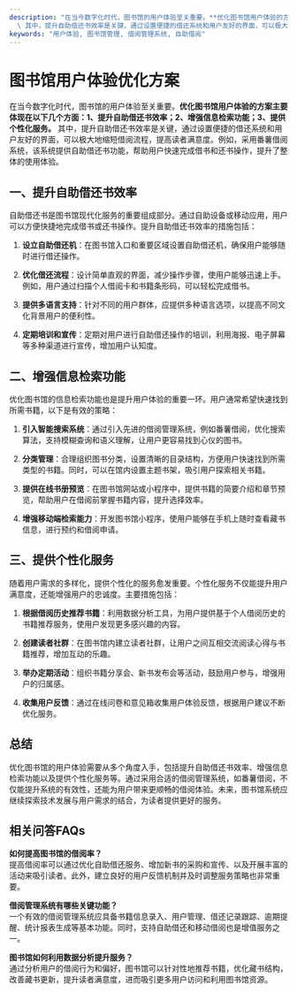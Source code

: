 ```yaml
---
description: "在当今数字化时代，图书馆的用户体验至关重要。**优化图书馆用户体验的方案主要体现在以下几个方面：1、提升自助借还书效率；2、增强信息检索功能；3、提供个性化服务。**\
  \ 其中，提升自助借还书效率是关键，通过设置便捷的借还系统和用户友好的界面，可以极大地缩短借阅流程，提高读者满意度。例如，采用番薯借阅系统，该系统提供自助借还书功能，帮助用户快速完成借书和还书操作，提升了整体的使用体验。"
keywords: "用户体验, 图书馆管理, 借阅管理系统, 自助借阅"
---
```

# 图书馆用户体验优化方案

在当今数字化时代，图书馆的用户体验至关重要。**优化图书馆用户体验的方案主要体现在以下几个方面：1、提升自助借还书效率；2、增强信息检索功能；3、提供个性化服务。** 其中，提升自助借还书效率是关键，通过设置便捷的借还系统和用户友好的界面，可以极大地缩短借阅流程，提高读者满意度。例如，采用番薯借阅系统，该系统提供自助借还书功能，帮助用户快速完成借书和还书操作，提升了整体的使用体验。

## **一、提升自助借还书效率**

自助借还书是图书馆现代化服务的重要组成部分。通过自助设备或移动应用，用户可以方便快捷地完成借书或还书操作。提升自助借还书效率的措施包括：

1. **设立自助借还机**：在图书馆入口和重要区域设置自助借还机，确保用户能够随时进行借还操作。
   
2. **优化借还流程**：设计简单直观的界面，减少操作步骤，使用户能够迅速上手。例如，用户通过扫描个人借阅卡和书籍条形码，可以轻松完成借书。

3. **提供多语言支持**：针对不同的用户群体，应提供多种语言选项，以提高不同文化背景用户的便利性。

4. **定期培训和宣传**：定期对用户进行自助借还操作的培训，利用海报、电子屏幕等多种渠道进行宣传，增加用户认知度。

## **二、增强信息检索功能**

优化图书馆的信息检索功能也是提升用户体验的重要一环。用户通常希望快速找到所需书籍，以下是有效的策略：

1. **引入智能搜索系统**：通过引入先进的借阅管理系统，例如番薯借阅，优化搜索算法，支持模糊查询和语义理解，让用户更容易找到心仪的图书。

2. **分类管理**：合理组织图书分类，设置清晰的目录结构，方便用户快速找到所需类型的书籍。同时，可以在馆内设置主题书架，吸引用户探索相关书籍。

3. **提供在线书册预览**：在图书馆网站或小程序中，提供书籍的简要介绍和章节预览，帮助用户在借阅前掌握书籍内容，提升选择效率。

4. **增强移动端检索能力**：开发图书馆小程序，使用户能够在手机上随时查看藏书信息，进行预约和借阅申请。

## **三、提供个性化服务**

随着用户需求的多样化，提供个性化的服务愈发重要。个性化服务不仅能提升用户满意度，还能增强用户的忠诚度。主要措施包括：

1. **根据借阅历史推荐书籍**：利用数据分析工具，为用户提供基于个人借阅历史的书籍推荐服务，使用户发现更多感兴趣的内容。

2. **创建读者社群**：在图书馆内建立读者社群，让用户之间互相交流阅读心得与书籍推荐，增加互动的乐趣。

3. **举办定期活动**：组织书籍分享会、新书发布会等活动，鼓励用户参与，增强用户的归属感。

4. **收集用户反馈**：通过在线问卷和意见箱收集用户体验反馈，根据用户建议不断优化服务。

## **总结**

优化图书馆的用户体验需要从多个角度入手，包括提升自助借还书效率、增强信息检索功能以及提供个性化服务等。通过采用合适的借阅管理系统，如番薯借阅，不仅能提升系统的有效性，还能为用户带来更顺畅的借阅体验。未来，图书馆系统应继续探索技术发展与用户需求的结合，为读者提供更好的服务。

## 相关问答FAQs

**如何提高图书馆的借阅率？**  
提高借阅率可以通过优化自助借还服务、增加新书的采购和宣传、以及开展丰富的活动来吸引读者。此外，建立良好的用户反馈机制并及时调整服务策略也非常重要。

**借阅管理系统有哪些关键功能？**  
一个有效的借阅管理系统应具备书籍信息录入、用户管理、借还记录跟踪、逾期提醒、统计报表生成等基本功能。同时，支持自助借还和移动借阅也是增值服务之一。

**图书馆如何利用数据分析提升服务？**  
通过分析用户的借阅行为和偏好，图书馆可以针对性地推荐书籍，优化藏书结构，改善藏书更新，提升读者满意度，进而吸引更多用户访问和利用图书馆资源。
